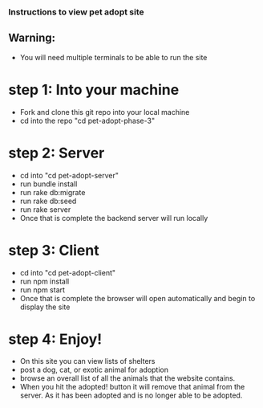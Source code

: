 ### Instructions to view pet adopt site

## Warning:
- You will need multiple terminals to be able to run the site

# step 1: Into your machine
- Fork and clone this git repo into your local machine
- cd into the repo "cd pet-adopt-phase-3"

# step 2:  Server 
- cd into "cd pet-adopt-server"
- run bundle install
- run rake db:migrate
- run rake db:seed
- run rake server
- Once that is complete the backend server will run locally

# step 3: Client
- cd into "cd pet-adopt-client"
- run npm install
- run npm start
- Once that is complete the browser will open automatically and begin to display the site

# step 4: Enjoy!
- On this site you can view lists of shelters
- post a dog, cat, or exotic animal for adoption
- browse an overall list of all the animals that the website contains.
- When you hit the adopted! button it will remove that animal from the server.  As it has been adopted and is no longer able to be adopted.  


    